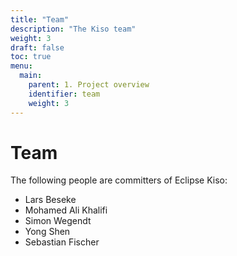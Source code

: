 ```yaml
---
title: "Team"
description: "The Kiso team"
weight: 3
draft: false
toc: true
menu:
  main:
    parent: 1. Project overview
    identifier: team
    weight: 3
---
```


# Team
The following people are committers of Eclipse Kiso:

- Lars Beseke
- Mohamed Ali Khalifi
- Simon Wegendt
- Yong Shen
- Sebastian Fischer
